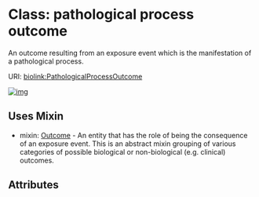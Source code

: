 
# Class: pathological process outcome


An outcome resulting from an exposure event which is the manifestation of a pathological process.

URI: [biolink:PathologicalProcessOutcome](https://w3id.org/biolink/vocab/PathologicalProcessOutcome)


[![img](https://yuml.me/diagram/nofunky;dir:TB/class/[PathologicalProcessOutcome]uses%20-.->[Outcome],[Outcome])](https://yuml.me/diagram/nofunky;dir:TB/class/[PathologicalProcessOutcome]uses%20-.->[Outcome],[Outcome])

## Uses Mixin

 *  mixin: [Outcome](Outcome.md) - An entity that has the role of being the consequence of an exposure event. This is an abstract mixin grouping of various categories of possible biological or non-biological (e.g. clinical) outcomes.

## Attributes


